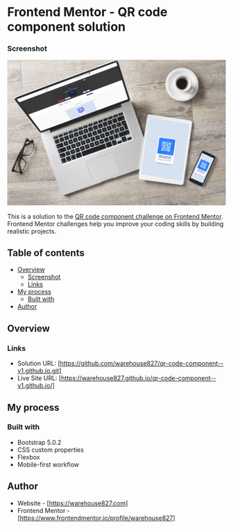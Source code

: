 # Frontend Mentor - QR code component solution
### Screenshot

![](screenshots/frontend-mentor--challenges--qr-code-component.jpg)


This is a solution to the [QR code component challenge on Frontend Mentor](https://www.frontendmentor.io/challenges/qr-code-component-iux_sIO_H). Frontend Mentor challenges help you improve your coding skills by building realistic projects.

## Table of contents

- [Overview](#overview)
  - [Screenshot](#screenshot)
  - [Links](#links)
- [My process](#my-process)
  - [Built with](#built-with)
- [Author](#author)

## Overview

### Links

- Solution URL: [https://github.com/warehouse827/qr-code-component--v1.github.io.git]
- Live Site URL: [https://warehouse827.github.io/qr-code-component--v1.github.io/]

## My process

### Built with

- Bootstrap 5.0.2
- CSS custom properties
- Flexbox
- Mobile-first workflow

## Author

- Website - [https://warehouse827.com]
- Frontend Mentor - [https://www.frontendmentor.io/profile/warehouse827]
